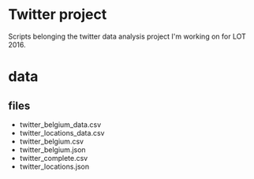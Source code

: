 # Twitter project

Scripts belonging the twitter data analysis project I'm working on for LOT 2016.

# data

**files** 
---------------------- 
- twitter_belgium_data.csv 
- twitter_locations_data.csv 
- twitter_belgium.csv 
- twitter_belgium.json 
- twitter_complete.csv 
- twitter_locations.json

